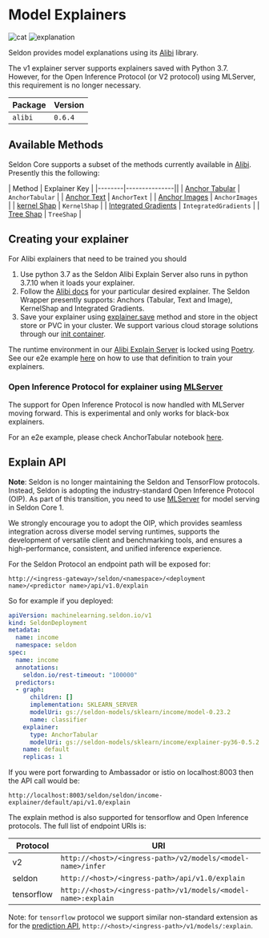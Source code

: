 # Model Explainers

![cat](cat.png)
![explanation](cat_explanation.png)

Seldon provides model explanations using its [Alibi](https://github.com/SeldonIO/alibi) library.

The v1 explainer server supports explainers saved with Python 3.7. However, for the Open Inference Protocol (or V2 protocol) using MLServer, this requirement is no longer necessary.

| Package | Version |
| ------ | ----- |
| `alibi` | `0.6.4` |


## Available Methods

Seldon Core supports a subset of the methods currently available in [Alibi](https://github.com/SeldonIO/alibi). Presently this the following:


| Method | Explainer Key |
|--------|---------------||
| [Anchor Tabular](https://docs.seldon.io/projects/alibi/en/latest/methods/Anchors.html) | `AnchorTabular` |
| [Anchor Text](https://docs.seldon.io/projects/alibi/en/latest/methods/Anchors.html) | `AnchorText` |
| [Anchor Images](https://docs.seldon.io/projects/alibi/en/latest/methods/Anchors.html) | `AnchorImages` |
| [kernel Shap](https://docs.seldon.io/projects/alibi/en/latest/methods/KernelSHAP.html) | `KernelShap` |
| [Integrated Gradients](https://docs.seldon.io/projects/alibi/en/latest/methods/IntegratedGradients.html) | `IntegratedGradients` |
| [Tree Shap](https://docs.seldon.io/projects/alibi/en/latest/methods/TreeSHAP.html) | `TreeShap` |

## Creating your explainer

For Alibi explainers that need to be trained you should

 1. Use python 3.7 as the Seldon Alibi Explain Server also runs in python 3.7.10 when it loads your explainer.
 1. Follow the [Alibi docs](https://docs.seldon.io/projects/alibi/en/latest/index.html) for your particular desired explainer. The Seldon Wrapper presently supports: Anchors (Tabular, Text and Image), KernelShap and Integrated Gradients.
 1. Save your explainer using [explainer.save](https://docs.seldon.io/projects/alibi/en/latest/overview/saving.html) method and store in the object store or PVC in your cluster. We support various cloud storage solutions through our [init container](../servers/overview.html).

The runtime environment in our [Alibi Explain Server](https://github.com/SeldonIO/seldon-core/tree/master/components/alibi-explain-server) is locked using [Poetry](https://python-poetry.org/). See our e2e example [here](../examples/iris_explainer_poetry.html) on how to use that definition to train your explainers.

### Open Inference Protocol for explainer using [MLServer](https://github.com/SeldonIO/MLServer)

The support for Open Inference Protocol is now handled with MLServer moving forward. This is experimental
and only works for black-box explainers.

For an e2e example, please check AnchorTabular notebook [here](../examples/iris_anchor_tabular_explainer_v2.html).

## Explain API

**Note**: Seldon is no longer maintaining the Seldon and TensorFlow protocols. Instead, Seldon is adopting the industry-standard Open Inference Protocol (OIP). As part of this transition, you need to use [MLServer](https://docs.seldon.ai/mlserver) for model serving in Seldon Core 1.

We strongly encourage you to adopt the OIP, which provides seamless integration across diverse model serving runtimes, supports the development of versatile client and benchmarking tools, and ensures a high-performance, consistent, and unified inference experience.


For the Seldon Protocol an endpoint path will be exposed for:

```
http://<ingress-gateway>/seldon/<namespace>/<deployment name>/<predictor name>/api/v1.0/explain
```

So for example if you deployed:

```yaml
apiVersion: machinelearning.seldon.io/v1
kind: SeldonDeployment
metadata:
  name: income
  namespace: seldon
spec:
  name: income
  annotations:
    seldon.io/rest-timeout: "100000"
  predictors:
  - graph:
      children: []
      implementation: SKLEARN_SERVER
      modelUri: gs://seldon-models/sklearn/income/model-0.23.2
      name: classifier
    explainer:
      type: AnchorTabular
      modelUri: gs://seldon-models/sklearn/income/explainer-py36-0.5.2
    name: default
    replicas: 1
```

If you were port forwarding to Ambassador or istio on localhost:8003 then the API call would be:

```
http://localhost:8003/seldon/seldon/income-explainer/default/api/v1.0/explain
```

The explain method is also supported for tensorflow and Open Inference protocols. The full list of endpoint URIs is:

| Protocol | URI |
| ------ | ----- |
| v2 | `http://<host>/<ingress-path>/v2/models/<model-name>/infer` |
| seldon | `http://<host>/<ingress-path>/api/v1.0/explain` |
| tensorflow | `http://<host>/<ingress-path>/v1/models/<model-name>:explain` |


Note: for `tensorflow` protocol we support similar non-standard extension as for the [prediction API](../graph/protocols.md#rest-and-grpc-tensorflow-protocol), `http://<host>/<ingress-path>/v1/models/:explain`.
